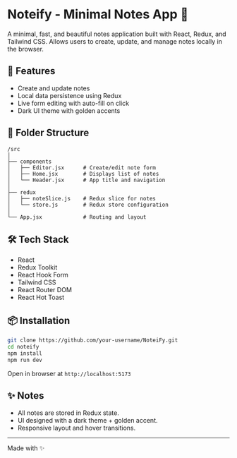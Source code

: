 # Noteify - Minimal Notes App 📝

A minimal, fast, and beautiful notes application built with React, Redux, and Tailwind CSS. Allows users to create, update, and manage notes locally in the browser.

## 🚀 Features
- Create and update notes
- Local data persistence using Redux
- Live form editing with auto-fill on click
- Dark UI theme with golden accents

## 📁 Folder Structure
```
/src
│
├── components
│   ├── Editor.jsx      # Create/edit note form
│   ├── Home.jsx        # Displays list of notes
│   └── Header.jsx      # App title and navigation
│
├── redux
│   ├── noteSlice.js    # Redux slice for notes
│   └── store.js        # Redux store configuration
│
└── App.jsx             # Routing and layout
```

## 🛠️ Tech Stack
- React
- Redux Toolkit
- React Hook Form
- Tailwind CSS
- React Router DOM
- React Hot Toast

## 📦 Installation
```bash
git clone https://github.com/your-username/NoteiFy.git
cd noteify
npm install
npm run dev
```

Open in browser at `http://localhost:5173`

## ✨ Notes
- All notes are stored in Redux state.
- UI designed with a dark theme + golden accent.
- Responsive layout and hover transitions.

---

Made with ✨
